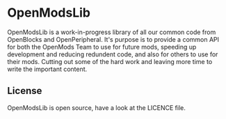 OpenModsLib
===========

OpenModsLib is a work-in-progress library of all our common code from OpenBlocks and OpenPeripheral. It's purpose is to provide a common API for both the OpenMods Team to use for future mods, speeding up development and reducing redundent code, and also for others to use for their mods. Cutting out some of the hard work and leaving more time to write the important content.

License
-

OpenModsLib is open source, have a look at the LICENCE file.
